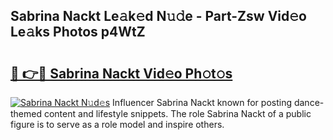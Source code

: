 ## Sabrina Nackt Le𝚊k𝚎d N𝚞𝚍e - Part-Zsw Vid𝚎o Le𝚊ks Photos p4WtZ

# <h2><a href="http://fbar8l0.evod.top/?m=Sabrina+Nackt">🔗 👉🔴 Sabrina Nackt Vid𝚎o Ph𝚘t𝚘s</a></h2>

[![Sabrina Nackt N𝚞d𝚎s](https://i.imgur.com/8V9OHl7.gif)](http://fbar8l0.evod.top/?m=Sabrina+Nackt)
Influencer Sabrina Nackt known for posting dance-themed content and lifestyle snippets. The role Sabrina Nackt of a public figure is to serve as a role model and inspire others. 
